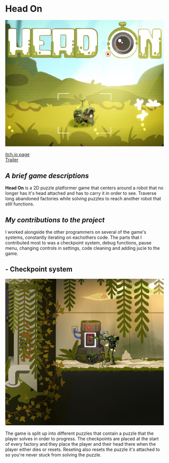# Head On

![](https://github.com/AxelRK32/Portfolio/blob/main/HeadOn/Images/2rH3l%2B.png)

[itch.io page](https://yrgo-game-creator.itch.io/head-on)  
[Trailer](https://www.youtube.com/watch?v=OZKcdXMteiw)

## _A brief game descriptions_

**Head On** is a 2D puzzle platformer game that centers around a robot that no longer has it's head attached and has to carry it in order to see. Traverse long abandoned factories while solving puzzles to reach another robot that still functions. 

## _My contributions to the project_

I worked alongside the other programmers on several of the game's systems, constantly iterating on eachothers code. The parts that I contributed most to was a checkpoint system, debug functions, pause menu, changing controls in settings, code cleaning and adding jucie to the game. 

## - Checkpoint system
![](https://github.com/AxelRK32/Portfolio/blob/main/HeadOn/Images/4fdfgsD.png)

The game is split up into different puzzles that contain a puzzle that the player solves in order to progress. The checkpoints are placed at the start of every factory and they place the player and their head there when the player either dies or resets. Reseting also resets the puzzle it's attached to so you're never stuck from solving the puzzle. 
